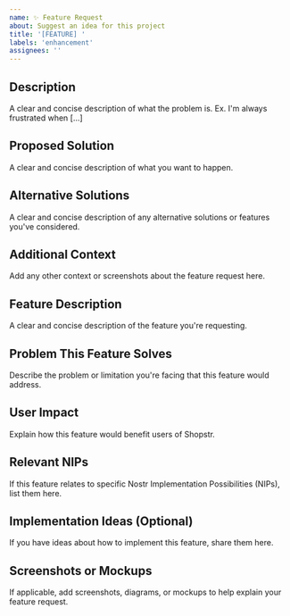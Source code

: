 ```yaml
---
name: ✨ Feature Request
about: Suggest an idea for this project
title: '[FEATURE] '
labels: 'enhancement'
assignees: ''
---
```


## Description
A clear and concise description of what the problem is. Ex. I'm always frustrated when [...]

## Proposed Solution
A clear and concise description of what you want to happen.

## Alternative Solutions
A clear and concise description of any alternative solutions or features you've considered.

## Additional Context
Add any other context or screenshots about the feature request here.

## Feature Description

A clear and concise description of the feature you're requesting.

## Problem This Feature Solves

Describe the problem or limitation you're facing that this feature would address.

## User Impact

Explain how this feature would benefit users of Shopstr.

## Relevant NIPs

If this feature relates to specific Nostr Implementation Possibilities (NIPs), list them here.

## Implementation Ideas (Optional)

If you have ideas about how to implement this feature, share them here.

## Screenshots or Mockups

If applicable, add screenshots, diagrams, or mockups to help explain your feature request.
